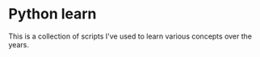 # Python learn

This is a collection of scripts I've used to learn various concepts over the years.
